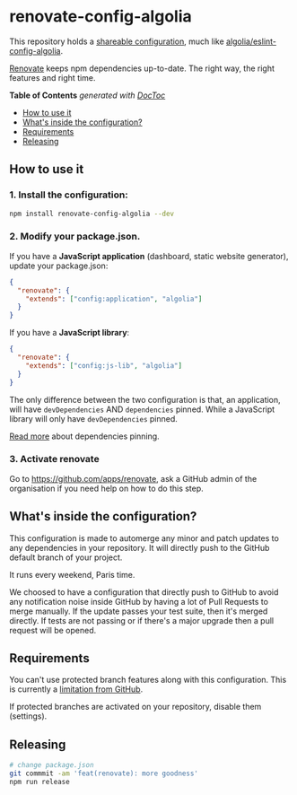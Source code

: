 # renovate-config-algolia

This repository holds a [shareable configuration](https://renovateapp.com/docs/configuration-reference/config-presets), much like [algolia/eslint-config-algolia](https://github.com/algolia/eslint-config-algolia/).

[Renovate](https://renovateapp.com/) keeps npm dependencies up-to-date. The right
way, the right features and right time.

<!-- START doctoc generated TOC please keep comment here to allow auto update -->
<!-- DON'T EDIT THIS SECTION, INSTEAD RE-RUN doctoc TO UPDATE -->
**Table of Contents**  *generated with [DocToc](https://github.com/thlorenz/doctoc)*

- [How to use it](#how-to-use-it)
- [What's inside the configuration?](#whats-inside-the-configuration)
- [Requirements](#requirements)
- [Releasing](#releasing)

<!-- END doctoc generated TOC please keep comment here to allow auto update -->

## How to use it

### 1. Install the configuration:

```sh
npm install renovate-config-algolia --dev
```

### 2. Modify your package.json.

If you have a **JavaScript application** (dashboard, static website generator), update your package.json:

```json
{
  "renovate": {
    "extends": ["config:application", "algolia"]
  }
}
```

If you have a **JavaScript library**:

```json
{
  "renovate": {
    "extends": ["config:js-lib", "algolia"]
  }
}
```

The only difference between the two configuration is that, an application, will have `devDependencies` AND `dependencies` pinned. While a JavaScript library will only have `devDependencies` pinned.

[Read more](https://renovateapp.com/docs/deep-dives/dependency-pinning) about dependencies pinning.

### 3. Activate renovate

Go to https://github.com/apps/renovate, ask a GitHub admin of the organisation if you need help on how to do this step.

## What's inside the configuration?

This configuration is made to automerge any minor and patch updates to any dependencies in your repository. It will directly push to the GitHub default branch of your project.

It runs every weekend, Paris time.

We choosed to have a configuration that directly push to GitHub to avoid any notification noise inside GitHub by having a lot of Pull Requests to merge manually. If the update passes your test suite, then it's merged directly. If tests are not passing or if there's a major upgrade then a pull request will be opened.

## Requirements

You can't use protected branch features along with this configuration. This is currently a [limitation from GitHub](https://platform.github.community/t/repositories-which-have-protected-branches-with-push-restrictions-have-no-ability-to-grant-push-rights-to-integrations/1376/36).

If protected branches are activated on your repository, disable them (settings).

## Releasing

```sh
# change package.json
git commmit -am 'feat(renovate): more goodness'
npm run release
```